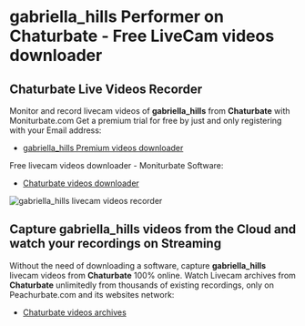# gabriella_hills Performer on Chaturbate - Free LiveCam videos downloader

## Chaturbate Live Videos Recorder

Monitor and record livecam videos of **gabriella_hills** from **Chaturbate** with Moniturbate.com
Get a premium trial for free by just and only registering with your Email address:
* [gabriella_hills Premium videos downloader](https://moniturbate.com/request-demo-licence-key.html)

Free livecam videos downloader - Moniturbate Software:
* [Chaturbate videos downloader](https://moniturbate.com/moniturbate-download-software.html)

![gabriella_hills livecam videos recorder](https://peachurnet.com/templates/moniturbate-software.png)


## Capture gabriella_hills videos from the Cloud and watch your recordings on Streaming

Without the need of downloading a software, capture **gabriella_hills** livecam videos from **Chaturbate** 100% online.
Watch Livecam archives from **Chaturbate** unlimitedly from thousands of existing recordings, only on Peachurbate.com and its websites network:
* [Chaturbate videos archives](https://peachurnet.com/)